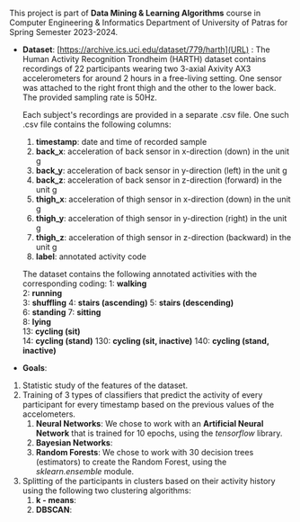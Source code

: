 This project is part of **Data Mining & Learning Algorithms** course in Computer Engineering & Informatics Department of University of Patras for Spring Semester 2023-2024. 
* **Dataset**: [https://archive.ics.uci.edu/dataset/779/harth](URL) : The Human Activity Recognition Trondheim (HARTH) dataset contains recordings of 22 participants wearing two 3-axial Axivity AX3 accelerometers for around 2 hours in a free-living setting. One sensor was attached to the right front thigh and the other to the lower back. The provided sampling rate is 50Hz. 

    Each subject's recordings are provided in a separate .csv file. One such .csv file contains the following columns:
    1. **timestamp**: date and time of recorded sample
    2. **back_x**: acceleration of back sensor in x-direction (down) in the unit g
    3. **back_y**: acceleration of back sensor in y-direction (left) in the unit g
    4. **back_z**: acceleration of back sensor in z-direction (forward) in the unit g
    5. **thigh_x**: acceleration of thigh sensor in x-direction (down) in the unit g
    6. **thigh_y**: acceleration of thigh sensor in y-direction (right) in the unit g
    7. **thigh_z**: acceleration of thigh sensor in z-direction (backward) in the unit g
    8. **label**: annotated activity code

    The dataset contains the following annotated activities with the corresponding coding:
    1: **walking**	
    2: **running**	
    3: **shuffling**
    4: **stairs (ascending)**
    5: **stairs (descending)**	
    6: **standing**	
    7: **sitting**	
    8: **lying**	
    13: **cycling (sit)**	
    14: **cycling (stand)**	
    130: **cycling (sit, inactive)**
    140: **cycling (stand, inactive)**

* **Goals**:
1. Statistic study of the features of the dataset.
2. Training of 3 types of classifiers that predict the activity of every participant for every timestamp based on the previous values of the accelometers.
    1. **Neural Networks**: We chose to work with an **Artificial Neural Network** that is trained for 10 epochs, using the *tensorflow* library.
    2. **Bayesian Networks**:
    3. **Random Forests**: We chose to work with 30 decision trees (estimators) to create the Random Forest, using the *sklearn.ensemble* module.
3. Splitting of the participants in clusters based on their activity history using the following two clustering algorithms:
    1. **k - means**:
    2. **DBSCAN**: 


